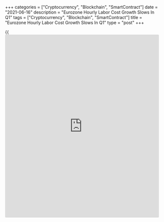 +++
categories = ["Cryptocurrency", "Blockchain", "SmartContract"]
date = "2021-06-16"
description = "Eurozone Hourly Labor Cost Growth Slows In Q1"
tags = ["Cryptocurrency", "Blockchain", "SmartContract"]
title = "Eurozone Hourly Labor Cost Growth Slows In Q1"
type = "post"
+++

{{<iframe id="large-banner" src="https://www.bounty.group/#slide=3.0" width="100%" height="600" scrolling="no" style="border: 0px solid rgb(216, 221, 230); border-radius: 3px;">}}

The euro area hourly labor cost grew at a slower pace in the first
quarter, data from Eurostat showed on Wednesday.

Hourly labor cost increased 1.5 percent on a yearly basis, much slower
than the 2.8 percent increase seen in the fourth quarter of 2020.

The two main components of labor costs were wages and salaries and non-
wage costs. The costs of wages and salaries per hour worked rose 2.2
percent, while the non-wage component dropped 0.9 percent.

The non-wage component moderated the growth in hourly labor costs, in
particular due to the tax reliefs and subsidies granted by EU
governments to support enterprises affected by the crisis.

Average hourly labor cost growth slowed in the first quarter, and wage
growth is expcted to remain subdued over the coming years, Jack Allen-
Reynolds, an economist at Capital Economics, said. This will keep
underlying inflationary pressures down.

For comments and feedback [contact](https://www.playgroundfx.com/contact/): editorial@rtt[news](https://www.letsplayfx.com/blog/forex-news-website/).com

[Economic News][1]

 **What parts of the world are seeing the best (and worst) economic
performances lately? Click[here][2] to check out our [Econ Scorecard][2]
and find out! See up-to-the-moment [ranking](https://www.playgroundfx.com/blog/crypto-exchange-ranking/)s for the best and worst
performers in [GDP][3], [unemployment rate][4], [inflation][2] and much
more.**

   1. www.rtt[news](https://www.letsplayfx.com/blog/forex-news-website/).com/Content/EconomicNews.aspx
   2. www.rtt[news](https://www.letsplayfx.com/blog/forex-news-website/).com/economic-scorecard/world-rank/CPI/highest-performance.aspx
   3. www.rtt[news](https://www.letsplayfx.com/blog/forex-news-website/).com/economic-scorecard/world-rank/GDP/highest-performance.aspx
   4. www.rtt[news](https://www.letsplayfx.com/blog/forex-news-website/).com/economic-scorecard/world-rank/unemployment-rate/lowest-performance.aspx